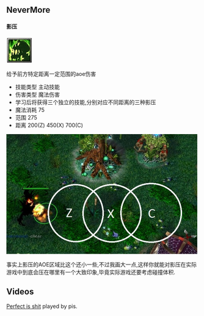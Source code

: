 NeverMore
------------------

#### 影压

![](./assets/20100416173451946.jpg)

给予前方特定距离一定范围的aoe伤害

* 技能类型 主动技能
* 伤害类型 魔法伤害
* 学习后将获得三个独立的技能,分别对应不同距离的三种影压
* 魔法消耗 75
* 范围 275
* 距离 200(Z) 450(X) 700(C)

![](./assets/20100416173451692.jpg)

事实上影压的AOE区域比这个还小一些,不过我画大一点,这样你就能对影压在实际游戏中到底会压在哪里有一个大致印象,毕竟实际游戏还要考虑碰撞体积.

## Videos

[Perfect is shit](http://www.youtube.com/watch?v=7gnnNPElrNQ) played by pis.